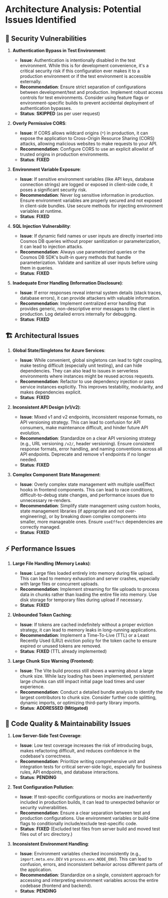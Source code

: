 # Architecture Analysis: Potential Issues Identified

## 🚨 Security Vulnerabilities

1.  **Authentication Bypass in Test Environment**:
    *   **Issue**: Authentication is intentionally disabled in the test environment. While this is for development convenience, it's a critical security risk if this configuration ever makes it to a production environment or if the test environment is accessible externally.
    *   **Recommendation**: Ensure strict separation of configurations between development/test and production. Implement robust access controls for test environments. Consider using feature flags or environment-specific builds to prevent accidental deployment of authentication bypasses.
    *   **Status**: **SKIPPED** (as per user request)

2.  **Overly Permissive CORS**:
    *   **Issue**: If CORS allows wildcard origins (`*`) in production, it can expose the application to Cross-Origin Resource Sharing (CORS) attacks, allowing malicious websites to make requests to your API.
    *   **Recommendation**: Configure CORS to use an explicit allowlist of trusted origins in production environments.
    *   **Status**: **FIXED**

3.  **Environment Variable Exposure**:
    *   **Issue**: If sensitive environment variables (like API keys, database connection strings) are logged or exposed in client-side code, it poses a significant security risk.
    *   **Recommendation**: Never log sensitive information in production. Ensure environment variables are properly secured and not exposed in client-side bundles. Use secure methods for injecting environment variables at runtime.
    *   **Status**: **FIXED**

4.  **SQL Injection Vulnerability**:
    *   **Issue**: If dynamic field names or user inputs are directly inserted into Cosmos DB queries without proper sanitization or parameterization, it can lead to injection attacks.
    *   **Recommendation**: Always use parameterized queries or the Cosmos DB SDK's built-in query methods that handle parameterization. Validate and sanitize all user inputs before using them in queries.
    *   **Status**: **FIXED**

5.  **Inadequate Error Handling (Information Disclosure)**:
    *   **Issue**: If error responses reveal internal system details (stack traces, database errors), it can provide attackers with valuable information.
    *   **Recommendation**: Implement centralized error handling that provides generic, non-descriptive error messages to the client in production. Log detailed errors internally for debugging.
    *   **Status**: **FIXED**

## 🏗️ Architectural Issues

1.  **Global State/Singletons for Azure Services**:
    *   **Issue**: While convenient, global singletons can lead to tight coupling, make testing difficult (especially unit testing), and can hide dependencies. They can also lead to issues in serverless environments where instances might be reused across requests.
    *   **Recommendation**: Refactor to use dependency injection or pass service instances explicitly. This improves testability, modularity, and makes dependencies explicit.
    *   **Status**: **FIXED**

2.  **Inconsistent API Design (v1/v2)**:
    *   **Issue**: Mixed v1 and v2 endpoints, inconsistent response formats, no API versioning strategy. This can lead to confusion for API consumers, make maintenance difficult, and hinder future API evolution.
    *   **Recommendation**: Standardize on a clear API versioning strategy (e.g., URL versioning `/v2/`, header versioning). Ensure consistent response formats, error handling, and naming conventions across all API endpoints. Deprecate and remove v1 endpoints if no longer needed.
    *   **Status**: **FIXED**

3.  **Complex Component State Management**:
    *   **Issue**: Overly complex state management with multiple useEffect hooks in frontend components. This can lead to race conditions, difficult-to-debug state changes, and performance issues due to unnecessary re-renders.
    *   **Recommendation**: Simplify state management using custom hooks, state management libraries (if appropriate and not over-engineering), or by breaking down complex components into smaller, more manageable ones. Ensure `useEffect` dependencies are correctly managed.
    *   **Status**: **FIXED**

## ⚡ Performance Issues

1.  **Large File Handling (Memory Leaks)**:
    *   **Issue**: Large files loaded entirely into memory during file upload. This can lead to memory exhaustion and server crashes, especially with large files or concurrent uploads.
    *   **Recommendation**: Implement streaming for file uploads to process data in chunks rather than loading the entire file into memory. Use disk storage for temporary files during upload if necessary.
    *   **Status**: **FIXED**

2.  **Unbounded Token Caching**:
    *   **Issue**: If tokens are cached indefinitely without a proper eviction strategy, it can lead to memory leaks in long-running applications.
    *   **Recommendation**: Implement a Time-To-Live (TTL) or a Least Recently Used (LRU) eviction policy for the token cache to ensure expired or unused tokens are removed.
    *   **Status**: **FIXED** (TTL already implemented)

3.  **Large Chunk Size Warning (Frontend)**:
    *   **Issue**: The Vite build process still shows a warning about a large chunk size. While lazy loading has been implemented, persistent large chunks can still impact initial page load times and user experience.
    *   **Recommendation**: Conduct a detailed bundle analysis to identify the largest contributors to chunk size. Consider further code splitting, dynamic imports, or optimizing third-party library imports.
    *   **Status**: **ADDRESSED (Mitigated)**

## 🧪 Code Quality & Maintainability Issues

1.  **Low Server-Side Test Coverage**:
    *   **Issue**: Low test coverage increases the risk of introducing bugs, makes refactoring difficult, and reduces confidence in the codebase's correctness.
    *   **Recommendation**: Prioritize writing comprehensive unit and integration tests for critical server-side logic, especially for business rules, API endpoints, and database interactions.
    *   **Status**: **PENDING**

2.  **Test Configuration Pollution**:
    *   **Issue**: If test-specific configurations or mocks are inadvertently included in production builds, it can lead to unexpected behavior or security vulnerabilities.
    *   **Recommendation**: Ensure a clear separation between test and production configurations. Use environment variables or build-time flags to conditionally include/exclude test-specific code.
    *   **Status**: **FIXED** (Excluded test files from server build and moved test files out of src directory.)

3.  **Inconsistent Environment Handling**:
    *   **Issue**: Environment variables checked inconsistently (e.g., `import.meta.env.DEV` vs `process.env.NODE_ENV`). This can lead to confusion, errors, and inconsistent behavior across different parts of the application.
    *   **Recommendation**: Standardize on a single, consistent approach for accessing and interpreting environment variables across the entire codebase (frontend and backend).
    *   **Status**: **PENDING**
